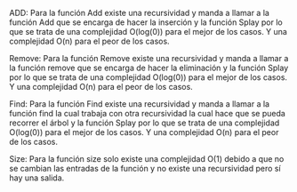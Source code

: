 ADD: Para la función Add existe una recursividad y manda a llamar a la  función Add que se encarga de hacer la inserción y la función Splay por lo que se trata de una complejidad O(log(0)) para el mejor de los casos. Y una complejidad O(n) para el peor de los casos.

Remove: Para la función Remove existe una recursividad y manda a llamar a la  función remove que se encarga de hacer la eliminación y la función Splay por lo que se trata de una complejidad O(log(0)) para el mejor de los casos. Y una complejidad O(n) para el peor de los casos.

Find: Para la función Find existe una recursividad y manda a llamar a la  función find la cual trabaja con otra recursividad la cual hace que se pueda recorrer el árbol y la función Splay por lo que se trata de una complejidad O(log(0)) para el mejor de los casos. Y una complejidad O(n) para el peor de los casos.

Size: Para la función size solo existe una complejidad O(1) debido a que no se cambian las entradas de la función y no existe una recursividad pero sí hay una salida.



